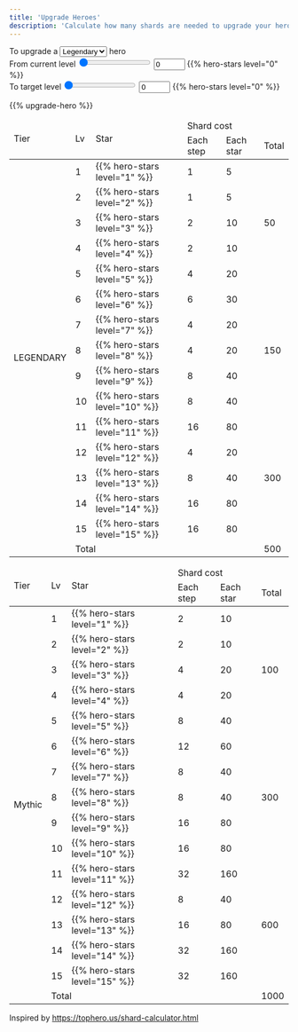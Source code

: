 ```yaml
---
title: 'Upgrade Heroes'
description: 'Calculate how many shards are needed to upgrade your heroes'
---
```


<form id="upgrade-hero">
  To upgrade a
  <select id="hero-type" onchange="calculateHeroUpgrade()">
    <option>Legendary</option>
    <option>Mythic</option>
  </select>
  hero

  <div class="star-option star-option-current">
    <span>From current level </span>
    <input
      id="from"
      type="range"
      min="0"
      max="15"
      value="0"
      onchange="this.nextElementSibling.value=this.value;calculateHeroUpgrade()"
    />
    <input
      type="number"
      name="amountInput"
      min="0"
      max="15"
      value="0"
      onchange="this.previousElementSibling.value=this.value;calculateHeroUpgrade()"
    />
    {{% hero-stars level="0" %}}
  </div>
  <div class="star-option star-option-target">
    <span>To target level </span>
    <input
      id="to"
      type="range"
      min="0"
      max="15"
      value="0"
      onchange="this.nextElementSibling.value=this.value;calculateHeroUpgrade()"
    />
    <input
      type="number"
      name="amountInput"
      min="0"
      max="15"
      value="0"
      onchange="this.previousElementSibling.value=this.value;calculateHeroUpgrade()"
    />
    {{% hero-stars level="0" %}}
  </div>
  <span id="result"></span>
</form>

{{% upgrade-hero %}}

<table class="text-center">
  <thead>
    <tr>
      <td rowspan="2">Tier</td>
      <td rowspan="2">Lv</td>
      <td rowspan="2">Star</td>
      <td colspan="3">Shard cost</td>
    </tr>
    <tr>
      <td>Each step</td>
      <td>Each star</td>
      <td>Total</td>
    </tr>
  </thead>
  <tbody>
    <tr>
      <td rowspan="16" class="text-vertical">LEGENDARY</td>
      <td>1</td>
      <td class="bg-star1">{{% hero-stars level="1" %}}</td>
      <td>1</td>
      <td>5</td>
      <td rowspan="5">50</td>
    </tr>
    <tr>
      <td>2</td>
      <td class="bg-star1">{{% hero-stars level="2" %}}</td>
      <td>1</td>
      <td>5</td>
    </tr>
    <tr>
      <td>3</td>
      <td class="bg-star1">{{% hero-stars level="3" %}}</td>
      <td>2</td>
      <td>10</td>
    </tr>
    <tr>
      <td>4</td>
      <td class="bg-star1">{{% hero-stars level="4" %}}</td>
      <td>2</td>
      <td>10</td>
    </tr>
    <tr>
      <td>5</td>
      <td class="bg-star1">{{% hero-stars level="5" %}}</td>
      <td>4</td>
      <td>20</td>
    </tr>
    <tr>
      <td>6</td>
      <td class="bg-star2">{{% hero-stars level="6" %}}</td>
      <td>6</td>
      <td>30</td>
      <td rowspan="5">150</td>
    </tr>
    <tr>
      <td>7</td>
      <td class="bg-star2">{{% hero-stars level="7" %}}</td>
      <td>4</td>
      <td>20</td>
    </tr>
    <tr>
      <td>8</td>
      <td class="bg-star2">{{% hero-stars level="8" %}}</td>
      <td>4</td>
      <td>20</td>
    </tr>
    <tr>
      <td>9</td>
      <td class="bg-star2">{{% hero-stars level="9" %}}</td>
      <td>8</td>
      <td>40</td>
    </tr>
    <tr>
      <td>10</td>
      <td class="bg-star2">{{% hero-stars level="10" %}}</td>
      <td>8</td>
      <td>40</td>
    </tr>
    <tr>
      <td>11</td>
      <td class="bg-star3">{{% hero-stars level="11" %}}</td>
      <td>16</td>
      <td>80</td>
      <td rowspan="5">300</td>
    </tr>
    <tr>
      <td>12</td>
      <td class="bg-star3">{{% hero-stars level="12" %}}</td>
      <td>4</td>
      <td>20</td>
    </tr>
    <tr>
      <td>13</td>
      <td class="bg-star3">{{% hero-stars level="13" %}}</td>
      <td>8</td>
      <td>40</td>
    </tr>
    <tr>
      <td>14</td>
      <td class="bg-star3">{{% hero-stars level="14" %}}</td>
      <td>16</td>
      <td>80</td>
    </tr>
    <tr>
      <td>15</td>
      <td class="bg-star3">{{% hero-stars level="15" %}}</td>
      <td>16</td>
      <td>80</td>
    </tr>
    <tr>
      <td colspan="4" class="text-right">Total</td>      
      <td>500</td>
    </tr>
  </tbody>
</table>

<table class="text-center">
  <thead>
    <tr>
      <td rowspan="2">Tier</td>
      <td rowspan="2">Lv</td>
      <td rowspan="2">Star</td>
      <td colspan="3">Shard cost</td>
    </tr>
    <tr>
      <td>Each step</td>
      <td>Each star</td>
      <td>Total</td>
    </tr>
  </thead>
  <tbody>
    <tr>      
      <td rowspan="16" class="text-vertical">Mythic</td>
      <td>1</td>
      <td class="bg-star1">{{% hero-stars level="1" %}}</td>
      <td>2</td>
      <td>10</td>
      <td rowspan="5">100</td>
    </tr>
    <tr>
      <td>2</td>
      <td class="bg-star1">{{% hero-stars level="2" %}}</td>
      <td>2</td>
      <td>10</td>
    </tr>
    <tr>
      <td>3</td>
      <td class="bg-star1">{{% hero-stars level="3" %}}</td>
      <td>4</td>
      <td>20</td>
    </tr>
    <tr>
      <td>4</td>
      <td class="bg-star1">{{% hero-stars level="4" %}}</td>
      <td>4</td>
      <td>20</td>
    </tr>
    <tr>
      <td>5</td>
      <td class="bg-star1">{{% hero-stars level="5" %}}</td>
      <td>8</td>
      <td>40</td>
    </tr>
    <tr>
      <td>6</td>
      <td class="bg-star2">{{% hero-stars level="6" %}}</td>
      <td>12</td>
      <td>60</td>
      <td rowspan="5">300</td>
    </tr>
    <tr>
      <td>7</td>
      <td class="bg-star2">{{% hero-stars level="7" %}}</td>
      <td>8</td>
      <td>40</td>
    </tr>
    <tr>
      <td>8</td>
      <td class="bg-star2">{{% hero-stars level="8" %}}</td>
      <td>8</td>
      <td>40</td>
    </tr>
    <tr>
      <td>9</td>
      <td class="bg-star2">{{% hero-stars level="9" %}}</td>
      <td>16</td>
      <td>80</td>
    </tr>
    <tr>
      <td>10</td>
      <td class="bg-star2">{{% hero-stars level="10" %}}</td>
      <td>16</td>
      <td>80</td>
    </tr>
    <tr>
      <td>11</td>
      <td class="bg-star3">{{% hero-stars level="11" %}}</td>
      <td>32</td>
      <td>160</td>
      <td rowspan="5">600</td>
    </tr>
    <tr>
      <td>12</td>
      <td class="bg-star3">{{% hero-stars level="12" %}}</td>
      <td>8</td>
      <td>40</td>
    </tr>
    <tr>
      <td>13</td>
      <td class="bg-star3">{{% hero-stars level="13" %}}</td>
      <td>16</td>
      <td>80</td>
    </tr>
    <tr>
      <td>14</td>
      <td class="bg-star3">{{% hero-stars level="14" %}}</td>
      <td>32</td>
      <td>160</td>
    </tr>
    <tr>
      <td>15</td>
      <td class="bg-star3">{{% hero-stars level="15" %}}</td>
      <td>32</td>
      <td>160</td>
    </tr>
    <tr>
      <td colspan="4" class="text-right">Total</td>   
      <td>1000</td>
    </tr>
  </tbody>
</table>


Inspired by https://tophero.us/shard-calculator.html